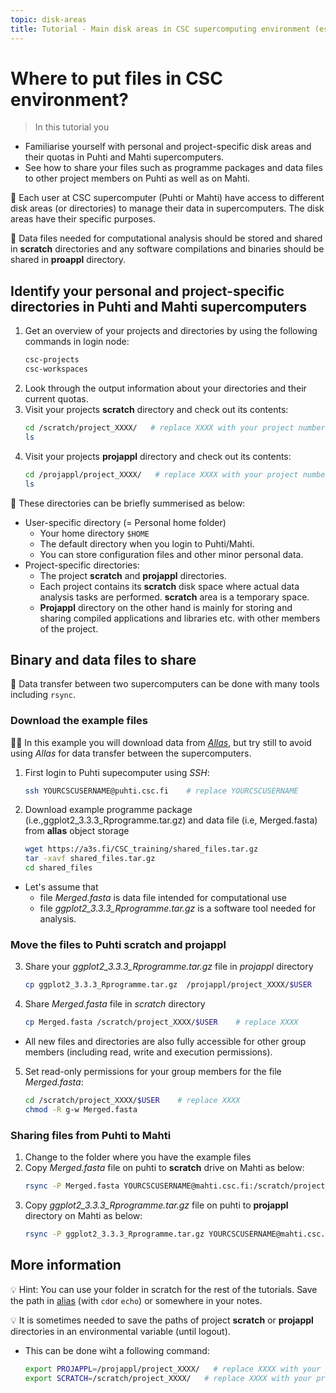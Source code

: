 ```yaml
---
topic: disk-areas
title: Tutorial - Main disk areas in CSC supercomputing environment (essential)
---
```


# Where to put files in CSC environment?

> In this tutorial you 
   - Familiarise yourself with personal and project-specific disk areas and their quotas in Puhti and Mahti supercomputers. 
   - See how to share your files such as programme packages and data files to other project members on Puhti as well as on Mahti.

💬 Each user at CSC supercomputer (Puhti or Mahti) have access to different disk areas (or directories) to manage their data in supercomputers. The disk areas have their specific purposes. 

💬 Data files needed for computational analysis should be stored and shared in **scratch** directories and any software compilations and binaries should be shared in **proappl** directory.

## Identify your personal and project-specific directories in Puhti and Mahti supercomputers

1. Get an overview of your projects and directories by using the following commands in login node:
   ```bash
   csc-projects
   csc-workspaces 
   ```
2. Look through the output information about your directories and their current quotas.  
3. Visit your projects **scratch** directory and check out its contents:
   ```bash
   cd /scratch/project_XXXX/   # replace XXXX with your project number
   ls
   ```
4. Visit your projects **projappl** directory and check out its contents:
   ```bash
   cd /projappl/project_XXXX/   # replace XXXX with your project number
   ls
   ```

💬 These directories can be briefly summerised as below:
- User-specific directory (= Personal home folder)
   - Your home directory `$HOME`
   - The default directory when you login to Puhti/Mahti. 
   - You can store configuration files and other minor personal data. 
- Project-specific directories: 
   - The project **scratch** and **projappl** directories. 
   - Each project contains its **scratch** disk space where actual data analysis tasks are performed. **scratch** area is a temporary space.
   - **Projappl** directory on the other hand is mainly for storing and sharing compiled applications and libraries etc. with other members of the project. 

## Binary and data files to share

💬 Data transfer between two supercomputers can be done with many tools including `rsync`. 

### Download the example files

☝🏻 In this example you will download data from [*Allas*](https://docs.csc.fi/data/Allas/), but try still to avoid using *Allas* for data transfer between the supercomputers. 

1. First login to Puhti supecomputer using *SSH*:
   ```bash
   ssh YOURCSCUSERNAME@puhti.csc.fi    # replace YOURCSCUSERNAME
   ```

2. Download example programme package (i.e.,ggplot2_3.3.3_Rprogramme.tar.gz) and data file (i.e, Merged.fasta) from **allas** object storage
   ```bash
   wget https://a3s.fi/CSC_training/shared_files.tar.gz
   tar -xavf shared_files.tar.gz
   cd shared_files
   ```
- Let's assume that 
   - file *Merged.fasta* is data file intended for computational use
   - file *ggplot2_3.3.3_Rprogramme.tar.gz* is a software tool needed for analysis. 

### Move the files to Puhti scratch and projappl

3. Share your *ggplot2_3.3.3_Rprogramme.tar.gz* file in *projappl* directory
   ```bash
   cp ggplot2_3.3.3_Rprogramme.tar.gz  /projappl/project_XXXX/$USER   # replace XXXX
   ```
4. Share *Merged.fasta* file in *scratch* directory
   ```bash
   cp Merged.fasta /scratch/project_XXXX/$USER    # replace XXXX
   ```
- All new files and directories are also fully accessible for other group members (including read, write and execution permissions). 

5. Set read-only permissions for your group members for the file *Merged.fasta*:
   ```bash
   cd /scratch/project_XXXX/$USER    # replace XXXX
   chmod -R g-w Merged.fasta
   ```

### Sharing files from Puhti to Mahti

1. Change to the folder where you have the example files
2. Copy *Merged.fasta* file on puhti to **scratch** drive on Mahti as below:
   ```bash
   rsync -P Merged.fasta YOURCSCUSERNAME@mahti.csc.fi:/scratch/project_XXXX/$USER    # replace XXXX and YOURCSCUSERNAME
   ```
3. Copy *ggplot2_3.3.3_Rprogramme.tar.gz* file on puhti to **projappl** directory on Mahti as below:
   ```bash
   rsync -P ggplot2_3.3.3_Rprogramme.tar.gz YOURCSCUSERNAME@mahti.csc.fi:/projappl/project_XXXX/$USER    # replace XXXX and YOURCSCUSERNAME
   ```

## More information

💡 Hint: You can use your folder in scratch for the rest of the tutorials. Save the path in [alias](https://www.shell-tips.com/bash/alias/) (with `cd`or `echo`) or somewhere in your notes. 

💡 It is sometimes needed to save the paths of project **scratch** or **projappl** directories in an environmental variable (until logout).
- This can be done wiht a following command:
   ```bash
   export PROJAPPL=/projappl/project_XXXX/   # replace XXXX with your project number
   export SCRATCH=/scratch/project_XXXX/   # replace XXXX with your project number
   ```

